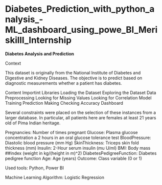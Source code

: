 # Diabetes_Prediction_with_python_analysis_-ML_dashboard_using_powe_BI_MeriskillI_Internship

**Diabetes Analysis and Prediction**

Context

This dataset is originally from the National Institute of Diabetes and Digestive and Kidney Diseases. The objective is to predict based on diagnostic measurements whether a patient has diabetes.

Content Importint Libraries Loading the Dataset Exploring the Dataset Data Preprocessing Looking for Missing Values Looking for Correlation Model Training Prediction Making Checking Accuracy Dashboard

Several constraints were placed on the selection of these instances from a larger database. In particular, all patients here are females at least 21 years old of Pima Indian heritage.

Pregnancies: Number of times pregnant Glucose: Plasma glucose concentration a 2 hours in an oral glucose tolerance test BloodPressure: Diastolic blood pressure (mm Hg) SkinThickness: Triceps skin fold thickness (mm) Insulin: 2-Hour serum insulin (mu U/ml) BMI: Body mass ##index (weight in kg/(height in m)^2) DiabetesPedigreeFunction: Diabetes pedigree function Age: Age (years) Outcome: Class variable (0 or 1)

Used tools: Python, Power BI

Machine Learning Algorithm: Logistic Regression
